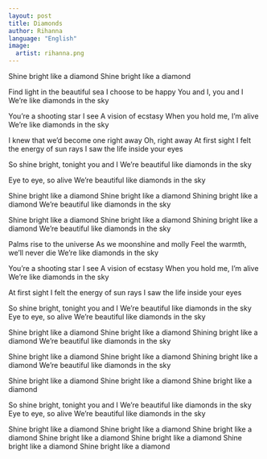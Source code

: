 ```yaml
---
layout: post
title: Diamonds
author: Rihanna
language: "English"
image:
  artist: rihanna.png
---
```

Shine bright like a diamond
Shine bright like a diamond

Find light in the beautiful sea
I choose to be happy
You and I, you and I
We’re like diamonds in the sky

You’re a shooting star I see
A vision of ecstasy
When you hold me, I’m alive
We’re like diamonds in the sky

I knew that we’d become one right away
Oh, right away
At first sight I felt the energy of sun rays
I saw the life inside your eyes

So shine bright, tonight you and I
We’re beautiful like diamonds in the sky


Eye to eye, so alive
We’re beautiful like diamonds in the sky

Shine bright like a diamond
Shine bright like a diamond
Shining bright like a diamond
We’re beautiful like diamonds in the sky

Shine bright like a diamond
Shine bright like a diamond
Shining bright like a diamond
We’re beautiful like diamonds in the sky

Palms rise to the universe
As we moonshine and molly
Feel the warmth, we’ll never die
We’re like diamonds in the sky

You’re a shooting star I see
A vision of ecstasy
When you hold me, I’m alive
We’re like diamonds in the sky

At first sight I felt the energy of sun rays
I saw the life inside your eyes

So shine bright, tonight you and I
We’re beautiful like diamonds in the sky
Eye to eye, so alive
We’re beautiful like diamonds in the sky

Shine bright like a diamond
Shine bright like a diamond
Shining bright like a diamond
We’re beautiful like diamonds in the sky

Shine bright like a diamond
Shine bright like a diamond
Shining bright like a diamond
We’re beautiful like diamonds in the sky

Shine bright like a diamond
Shine bright like a diamond
Shine bright like a diamond

So shine bright, tonight you and I
We’re beautiful like diamonds in the sky
Eye to eye, so alive
We’re beautiful like diamonds in the sky

Shine bright like a diamond
Shine bright like a diamond
Shine bright like a diamond
Shine bright like a diamond
Shine bright like a diamond
Shine bright like a diamond
Shine bright like a diamond
